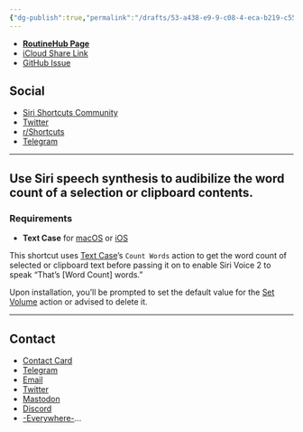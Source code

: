 ```yaml
---
{"dg-publish":true,"permalink":"/drafts/53-a438-e9-9-c08-4-eca-b219-c552360-af-94-a/","dgHomeLink":true,"dgPassFrontmatter":false}
---
```



- [**RoutineHub Page**](https://routinehub.co/shortcut/11094)
- [iCloud Share Link](https://www.icloud.com/shortcuts/522e7be487f2472f9c17aed9b804358d)
- [GitHub Issue](https://github.com/extratone/i/issues/153) 

## Social
- [Siri Shortcuts Community](https://twitter.com/neoyokel/status/1493639531505065986)
- [Twitter](https://twitter.com/NeoYokel/status/1493639405097074692)
- [r/Shortcuts](https://reddit.com/r/shortcuts/comments/st8f2j/uses_text_cases_count_words_function_tied_with/)
- [Telegram](https://t.me/extratone/10278)

---

## Use Siri speech synthesis to audibilize the word count of a selection or clipboard contents.

### Requirements
- **Text Case** for [macOS](https://apps.apple.com/us/app/text-case/id1492174677) or [iOS](https://apps.apple.com/us/app/text-case/id1407730596)

This shortcut uses [Text Case](https://apps.apple.com/us/app/text-case/id1407730596)’s `Count Words` action to get the word count of selected or clipboard text before passing it on to enable Siri Voice 2 to speak “That’s [Word Count] words.”

Upon installation, you’ll be prompted to set the default value for the [Set Volume](https://www.matthewcassinelli.com/actions/set-volume/) action or advised to delete it.

---

## Contact

- [Contact Card](https://davidblue.wtf/db.vcf)
- [Telegram](https://t.me/extratone)
- [Email](mailto:davidblue@extratone.com) 
- [Twitter](https://twitter.com/NeoYokel)
- [Mastodon](https://mastodon.social/@DavidBlue)
- [Discord](https://discord.gg/0b9KQUKP858b0iZF)
- [-Everywhere-](https://raindrop.io/davidblue/social-directory-21059174)...